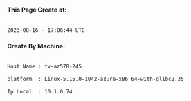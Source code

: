 
   
#### This Page Create at:

```bash

2023-08-16 - 17:06:44 UTC

```

#### Create By Machine:

```bash

Host Name : fv-az578-245

platform  : Linux-5.15.0-1042-azure-x86_64-with-glibc2.35

Ip Local  : 10.1.0.74

```

